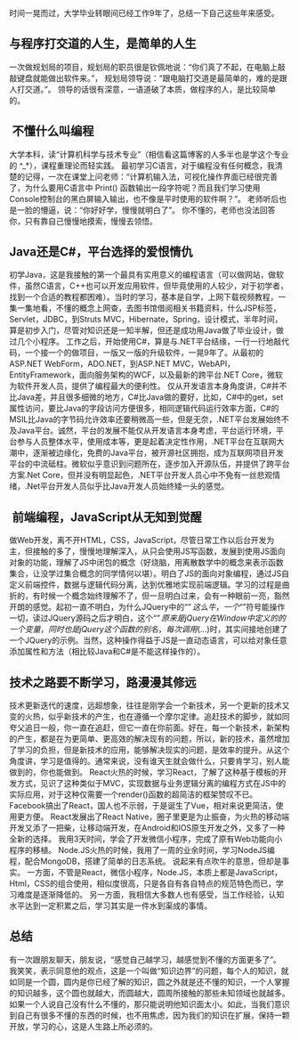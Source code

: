 时间一晃而过，大学毕业转眼间已经工作9年了，总结一下自己这些年来感受。
## **与程序打交道的人生，是简单的人生**
一次做规划局的项目，规划局的职员很是钦佩地说：“你们真了不起，在电脑上敲敲键盘就能做出软件来。”，
规划局领导说：“跟电脑打交道是最简单的，难的是跟人打交道。”。
领导的话很有深意，一语道破了本质，做程序的人，是比较简单的。
## **&nbsp;不懂什么叫编程**
大学本科，读“计算机科学与技术专业”（相信看这篇博客的人多半也是学这个专业的 ^_*），课程重理论而轻实践。
最初学习C语言，对于编程没有任何概念，我清楚的记得，一次在课堂上问老师：“计算机输入法，可视化操作界面已经很完善了，为什么要用C语言中 Print() 函数输出一段字符呢？而且我们学习使用Console控制台的黑白屏输入输出，也不像是平时使用的软件啊？”。
老师听后也是一脸的懵逼，说：“你好好学，慢慢就明白了”。
你不懂的，老师也没法回答你，只有靠自己慢慢地摸索，慢慢去领悟。
## **Java还是C#，平台选择的爱恨情仇**
初学Java，这是我接触的第一个最具有实用意义的编程语言（可以做网站，做软件，虽然C语言，C++也可以开发应用软件，但毕竟使用的人较少，对于初学者，找到一个合适的教程都困难）。当时的学习，基本是自学，上网下载视频教程，一集一集地看，不懂的概念上网查，去图书馆借阅相关书籍资料，什么JSP标签，Servlet，JDBC，到Struts MVC，Hibernate，Spring，设计模式，半年时间，算是初步入门，尽管对知识还是一知半解，但还是成功用Java做了毕业设计，做过几个小程序。
工作之后，开始使用C#，算是与.NET平台结缘，一行一行地敲代码，一个接一个的做项目，一版又一版的升级软件，一晃9年了。从最初的ASP.NET WebForm，ADO.NET，到ASP.NET MVC，WebAPI，EntityFramework，面向服务架构的WCF，以及最新的跨平台.NET Core，微软为软件开发人员，提供了编程最大的便利性。
仅从开发语言本身角度讲，C#并不比Java差，并且很多细微的地方，C#比Java做的要好，比如，C#中的get，set属性访问，要比Java的字段访问方便很多，相同逻辑代码运行效率方面，C#的MSIL比Java的字节码允许效率还要稍微高一些，但是无奈，.NET平台发展始终不及Java平台。诚然，平台的发展不能仅从开发语言本身考虑，平台运行环境，平台参与人员整体水平，使用成本等，更是起着决定性作用，.NET平台在互联网大潮中，逐渐被边缘化，免费的Java平台，被开源社区拥抱，成为互联网项目开发平台的中流砥柱。微软似乎意识到问题所在，逐步加入开源队伍，并提供了跨平台方案.Net Core，但并没有明显起色，.NET平台开发人员心中不免有一丝悲观情绪，.Net平台开发人员似乎比Java开发人员始终矮一头的感觉。
## **&nbsp;前端编程，JavaScript从无知到觉醒**
做Web开发，离不开HTML，CSS，JavaScript，尽管日常工作以后台开发为主，但接触的多了，慢慢地理解深入，从只会使用JS写函数，发展到使用JS面向对象的功能，理解了JS中闭包的概念（好烧脑，用离散数学中的概念来表示函数集合，让没学过集合概念的同学情何以堪）。明白了JS的面向对象编程，通过JS自定义前端控件，数据与逻辑代码分离，达到优雅地实现前端逻辑。学习的过程是曲折的，有时候一个概念始终理解不了，但一旦明白过来，会有一种眼前一亮，豁然开朗的感觉。起初一直不明白，为什么JQuery中的“$”这么牛，一个“$”符号能操作一切，读过JQuery源码之后才明白，这个“$”原来是jQuery在Window中定义的的一个变量，同时也是jQuery这个函数的别名，每次调用$(...)时，其实间接地创建了一个JQuery的示例。当然，这种操作得益于JS是一直动态语言，可以给对象任意添加属性和方法（相比较Java和C#是不能这样操作的）。
<img src="https://images2018.cnblogs.com/blog/211353/201805/211353-20180530173324447-1053087121.png" alt="">
## 技术之路要不断学习，路漫漫其修远
技术更新迭代的速度，远超想象，往往是刚学会一个新技术，另一个更新的技术又变的火热，似乎新技术的产生，也在遵循一个摩尔定律。追赶技术的脚步，就如同夸父追日一般，你一直在追赶，但它一直在你前面。好在，每一个新技术，新架构的产生，都是在为更简单、更高效的解决现有的问题，所以，新的技术，虽然增加了学习的负担，但是新技术的应用，能够解决现实的问题，是效率的提升。从这个角度讲，学习是值得的。通常来说，没有谁天生就会做什么，只要肯学习，别人能做到的，你也能做到。
React火热的时候，学习React，了解了这种基于模板的开发方式，见识了这种类似于MVC，实现数据与业务逻辑分离的编程方式在JS中的实际应用，对于这种仅需要一个render()函数的超简洁的框架赞叹不已。
Facebook搞出了React，国人也不示弱，于是诞生了Vue，相对来说更简洁，使用更方便。
React发展出了React Native，圈子里更是为止振奋，为火热的移动端开发又添了一把柴，让移动端开发，在Android和IOS原生开发之外，又多了一种全新的选择。
我用3天时间，学会了开发微信小程序，完成了原有Web功能向小程序的移植。
Node.JS火热的时候，我用了一周的业余时间，学习NodeJS编程，配合MongoDB，搭建了简单的日志系统。
说起来有点吹牛的意思，但却是事实。
一方面，不管是React，微信小程序，Node.JS，本质上都是JavaScript，Html，CSS的组合使用，相似度很高，只是各自有各自特点的规范特色而已，学习难度是逐渐降低的。
另一方面，我相信大多数人也有感受，当工作经验，认知水平达到一定积累之后，学习其实是一件水到渠成的事情。
## 总结
有一次跟朋友聊天，朋友说，“感觉自己越学习，越感觉到不懂的方面更多了”。
我笑笑，表示同意他的观点，这是一个叫做“知识边界”的问题，每个人的知识，就如同是一个圆，圆内是你已经了解的知识，圆之外就是还不懂的知识，一个人掌握的知识越多，这个圆也就越大，而圆越大，圆周所接触的那些未知领域也就越多。如果一个人说自己没有什么不懂的，那只能说明他知识面太小。如此，当我们意识到自己有很多不懂的东西的时候，也不用焦虑，因为我们的知识在扩展，保持一颗开放，学习的心，这是人生路上所必须的。
&nbsp;